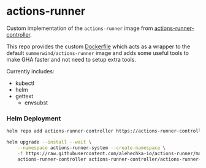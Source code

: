 # actions-runner

Custom implementation of the `actions-runner` image from [actions-runner-controller](https://github.com/actions-runner-controller/actions-runner-controller).

This repo provides the custom [Dockerfile](Dockerfile) which acts as a wrapper to the default `summerwind/actions-runner` image and adds some useful tools to make GHA faster and not need to setup extra tools.

Currently includes:

- kubectl
- helm
- gettext
  - envsubst

### Helm Deployment

```bash
helm repo add actions-runner-controller https://actions-runner-controller.github.io/actions-runner-controller

helm upgrade --install --wait \
    --namespace actions-runner-system --create-namespace \
    -f https://raw.githubusercontent.com/alehechka-io/actions-runner/main/actions-runner.values.yaml \
    actions-runner-controller actions-runner-controller/actions-runner-controller
```
